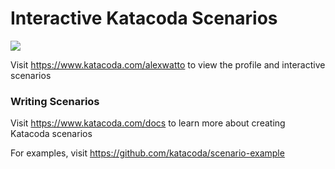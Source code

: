 # Interactive Katacoda Scenarios

[![](http://shields.katacoda.com/katacoda/alexwatto/count.svg)](https://www.katacoda.com/alexwatto "Get your profile on Katacoda.com")

Visit https://www.katacoda.com/alexwatto to view the profile and interactive scenarios

### Writing Scenarios
Visit https://www.katacoda.com/docs to learn more about creating Katacoda scenarios

For examples, visit https://github.com/katacoda/scenario-example
